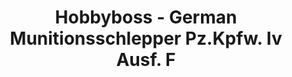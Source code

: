 ---
layout: product
title: "Hobbyboss - German Munitionsschlepper Pz.Kpfw. Iv Ausf. F"
price: "1700" 
desc: "N/A"
img_path: "/assets/img/HB82908.webp"
brand: "N/A"
available: false
special_offer: false
new: false
soon: false
cat: "010000"
subcat: "013500"
subsubcat: "0N/A"
sifra: "HB82908"
popular: false
---